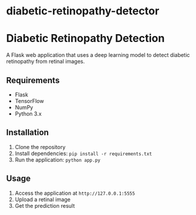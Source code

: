 # diabetic-retinopathy-detector


# Diabetic Retinopathy Detection

A Flask web application that uses a deep learning model to detect diabetic retinopathy from retinal images.

## Requirements
- Flask
- TensorFlow
- NumPy
- Python 3.x

## Installation
1. Clone the repository
2. Install dependencies: `pip install -r requirements.txt`
3. Run the application: `python app.py`

## Usage
1. Access the application at `http://127.0.0.1:5555`
2. Upload a retinal image
3. Get the prediction result
